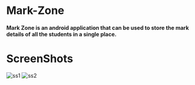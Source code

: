 # Mark-Zone

#### Mark Zone is an android application that can be used to store the mark details of all the students in a single place.






# ScreenShots





![ss1](https://user-images.githubusercontent.com/68753421/129788035-7feb727f-72af-4c69-b8e3-0fe6c9f51e25.png)  ![ss2](https://user-images.githubusercontent.com/68753421/129788104-13d57621-2c78-40e1-9dc3-9bd54e20ec1e.png)





